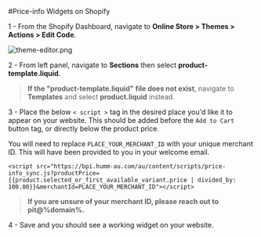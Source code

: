 #Price-info Widgets on Shopify

1 - From the Shopify Dashboard, navigate to **Online Store > Themes > Actions > Edit Code**.

![theme-editor.png](/img/price-info/theme_edit.png)

2 - From left panel, navigate to **Sections** then select **product-template.liquid**.

> <b>If the "product-template.liquid" file does not exist</b>, navigate to **Templates** and select **product.liquid** instead.

3 - Place the below ```< script >``` tag in the desired place you'd like it to appear on your website. This should be added before the ```Add to Cart ``` button tag, or directly below the product price.

<div style=display:%au-only%>

You will need to replace <code>PLACE_YOUR_MERCHANT_ID</code> with your unique merchant ID. This will have been provided to you in your welcome email.

```
<script src="https://bpi.humm-au.com/au/content/scripts/price-info_sync.js?productPrice={{product.selected_or_first_available_variant.price | divided_by: 100.00}}&merchantId=PLACE_YOUR_MERCHANT_ID"></script>
```
</div>

> **If you are unsure of your merchant ID, please reach out to pit@%domain%.**

4 - Save and you should see a working widget on your website.

<br>